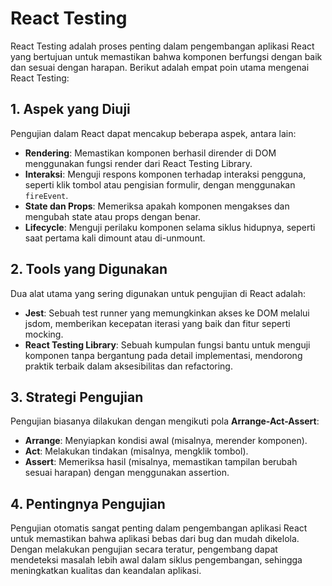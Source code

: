 # React Testing

React Testing adalah proses penting dalam pengembangan aplikasi React yang bertujuan untuk memastikan bahwa komponen berfungsi dengan baik dan sesuai dengan harapan. Berikut adalah empat poin utama mengenai React Testing:

## 1. Aspek yang Diuji

Pengujian dalam React dapat mencakup beberapa aspek, antara lain:

- **Rendering**: Memastikan komponen berhasil dirender di DOM menggunakan fungsi render dari React Testing Library.
- **Interaksi**: Menguji respons komponen terhadap interaksi pengguna, seperti klik tombol atau pengisian formulir, dengan menggunakan `fireEvent`.
- **State dan Props**: Memeriksa apakah komponen mengakses dan mengubah state atau props dengan benar.
- **Lifecycle**: Menguji perilaku komponen selama siklus hidupnya, seperti saat pertama kali dimount atau di-unmount.

## 2. Tools yang Digunakan

Dua alat utama yang sering digunakan untuk pengujian di React adalah:

- **Jest**: Sebuah test runner yang memungkinkan akses ke DOM melalui jsdom, memberikan kecepatan iterasi yang baik dan fitur seperti mocking.
- **React Testing Library**: Sebuah kumpulan fungsi bantu untuk menguji komponen tanpa bergantung pada detail implementasi, mendorong praktik terbaik dalam aksesibilitas dan refactoring.

## 3. Strategi Pengujian

Pengujian biasanya dilakukan dengan mengikuti pola **Arrange-Act-Assert**:

- **Arrange**: Menyiapkan kondisi awal (misalnya, merender komponen).
- **Act**: Melakukan tindakan (misalnya, mengklik tombol).
- **Assert**: Memeriksa hasil (misalnya, memastikan tampilan berubah sesuai harapan) dengan menggunakan assertion.

## 4. Pentingnya Pengujian

Pengujian otomatis sangat penting dalam pengembangan aplikasi React untuk memastikan bahwa aplikasi bebas dari bug dan mudah dikelola. Dengan melakukan pengujian secara teratur, pengembang dapat mendeteksi masalah lebih awal dalam siklus pengembangan, sehingga meningkatkan kualitas dan keandalan aplikasi.
